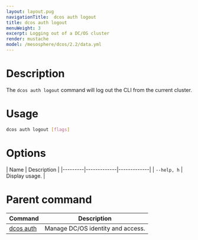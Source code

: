 ```yaml
---
layout: layout.pug
navigationTitle:  dcos auth logout
title: dcos auth logout
menuWeight: 3
excerpt: Logging out of a DC/OS cluster
render: mustache
model: /mesosphere/dcos/2.2/data.yml
---
```



# Description
The `dcos auth logout` command will log out the CLI from the current cluster.

# Usage

```bash
dcos auth logout [flags]
```
# Options

| Name |  Description |
|---------|-------------|-------------|
| `--help, h`   | Display usage. |

# Parent command

| Command | Description |
|---------|-------------|
| [dcos auth](/mesosphere/dcos/2.2/cli/command-reference/dcos-auth/) |  Manage DC/OS identity and access. |

